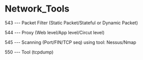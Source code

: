 # Network_Tools

 543 --- Packet Filter (Static Packet/Stateful or Dynamic Packet)

 544 --- Proxy (Web level/App level/Circut level)

 545 --- Scanning (Port/FIN/TCP seq) using tool: Nessus/Nmap

 550 --- Tool (tcpdump)
